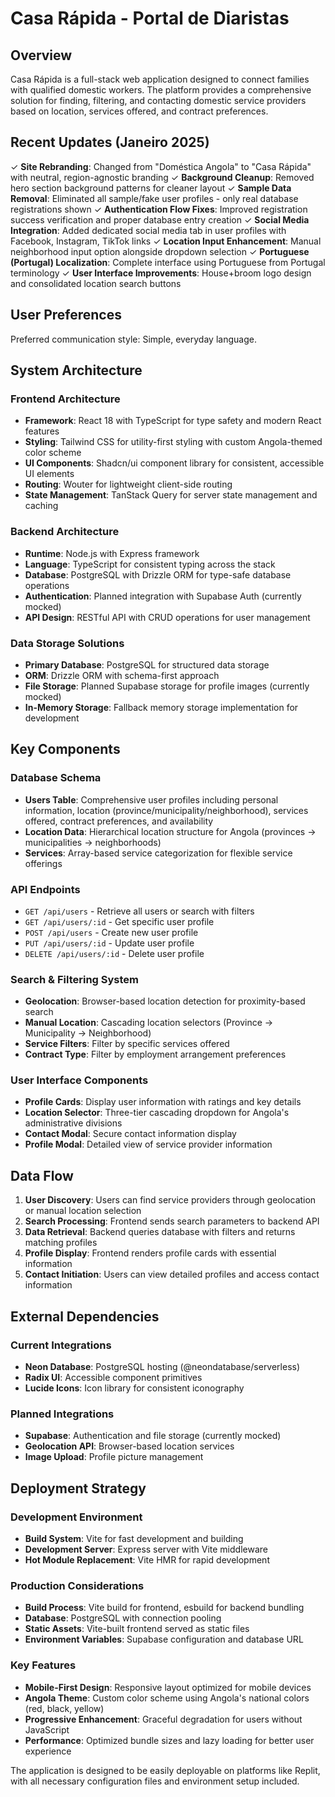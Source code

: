 # Casa Rápida - Portal de Diaristas

## Overview

Casa Rápida is a full-stack web application designed to connect families with qualified domestic workers. The platform provides a comprehensive solution for finding, filtering, and contacting domestic service providers based on location, services offered, and contract preferences.

## Recent Updates (Janeiro 2025)

✓ **Site Rebranding**: Changed from "Doméstica Angola" to "Casa Rápida" with neutral, region-agnostic branding
✓ **Background Cleanup**: Removed hero section background patterns for cleaner layout
✓ **Sample Data Removal**: Eliminated all sample/fake user profiles - only real database registrations shown
✓ **Authentication Flow Fixes**: Improved registration success verification and proper database entry creation
✓ **Social Media Integration**: Added dedicated social media tab in user profiles with Facebook, Instagram, TikTok links
✓ **Location Input Enhancement**: Manual neighborhood input option alongside dropdown selection
✓ **Portuguese (Portugal) Localization**: Complete interface using Portuguese from Portugal terminology
✓ **User Interface Improvements**: House+broom logo design and consolidated location search buttons

## User Preferences

Preferred communication style: Simple, everyday language.

## System Architecture

### Frontend Architecture
- **Framework**: React 18 with TypeScript for type safety and modern React features
- **Styling**: Tailwind CSS for utility-first styling with custom Angola-themed color scheme
- **UI Components**: Shadcn/ui component library for consistent, accessible UI elements
- **Routing**: Wouter for lightweight client-side routing
- **State Management**: TanStack Query for server state management and caching

### Backend Architecture
- **Runtime**: Node.js with Express framework
- **Language**: TypeScript for consistent typing across the stack
- **Database**: PostgreSQL with Drizzle ORM for type-safe database operations
- **Authentication**: Planned integration with Supabase Auth (currently mocked)
- **API Design**: RESTful API with CRUD operations for user management

### Data Storage Solutions
- **Primary Database**: PostgreSQL for structured data storage
- **ORM**: Drizzle ORM with schema-first approach
- **File Storage**: Planned Supabase storage for profile images (currently mocked)
- **In-Memory Storage**: Fallback memory storage implementation for development

## Key Components

### Database Schema
- **Users Table**: Comprehensive user profiles including personal information, location (province/municipality/neighborhood), services offered, contract preferences, and availability
- **Location Data**: Hierarchical location structure for Angola (provinces → municipalities → neighborhoods)
- **Services**: Array-based service categorization for flexible service offerings

### API Endpoints
- `GET /api/users` - Retrieve all users or search with filters
- `GET /api/users/:id` - Get specific user profile
- `POST /api/users` - Create new user profile
- `PUT /api/users/:id` - Update user profile
- `DELETE /api/users/:id` - Delete user profile

### Search & Filtering System
- **Geolocation**: Browser-based location detection for proximity-based search
- **Manual Location**: Cascading location selectors (Province → Municipality → Neighborhood)
- **Service Filters**: Filter by specific services offered
- **Contract Type**: Filter by employment arrangement preferences

### User Interface Components
- **Profile Cards**: Display user information with ratings and key details
- **Location Selector**: Three-tier cascading dropdown for Angola's administrative divisions
- **Contact Modal**: Secure contact information display
- **Profile Modal**: Detailed view of service provider information

## Data Flow

1. **User Discovery**: Users can find service providers through geolocation or manual location selection
2. **Search Processing**: Frontend sends search parameters to backend API
3. **Data Retrieval**: Backend queries database with filters and returns matching profiles
4. **Profile Display**: Frontend renders profile cards with essential information
5. **Contact Initiation**: Users can view detailed profiles and access contact information

## External Dependencies

### Current Integrations
- **Neon Database**: PostgreSQL hosting (@neondatabase/serverless)
- **Radix UI**: Accessible component primitives
- **Lucide Icons**: Icon library for consistent iconography

### Planned Integrations
- **Supabase**: Authentication and file storage (currently mocked)
- **Geolocation API**: Browser-based location services
- **Image Upload**: Profile picture management

## Deployment Strategy

### Development Environment
- **Build System**: Vite for fast development and building
- **Development Server**: Express server with Vite middleware
- **Hot Module Replacement**: Vite HMR for rapid development

### Production Considerations
- **Build Process**: Vite build for frontend, esbuild for backend bundling
- **Database**: PostgreSQL with connection pooling
- **Static Assets**: Vite-built frontend served as static files
- **Environment Variables**: Supabase configuration and database URL

### Key Features
- **Mobile-First Design**: Responsive layout optimized for mobile devices
- **Angola Theme**: Custom color scheme using Angola's national colors (red, black, yellow)
- **Progressive Enhancement**: Graceful degradation for users without JavaScript
- **Performance**: Optimized bundle sizes and lazy loading for better user experience

The application is designed to be easily deployable on platforms like Replit, with all necessary configuration files and environment setup included.